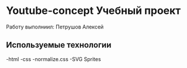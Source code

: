 # Youtube-concept Учебный проект
Работу выполниил: Петрушов Алексей
## Используемые технологии
-html
-css
-normalize.css
-SVG Sprites
